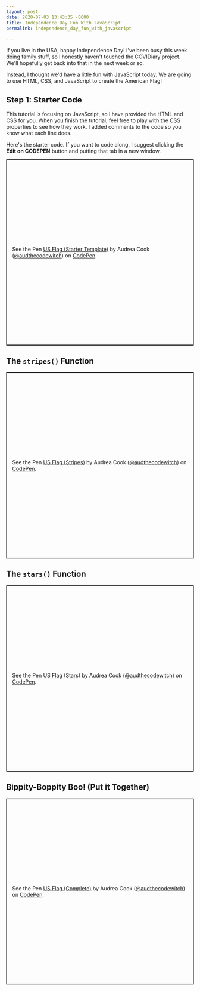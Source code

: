 ```yaml
---
layout: post
date: 2020-07-03 13:43:35 -0600
title: Independence Day Fun With JavaScript
permalink: independence_day_fun_with_javascript

---
```

If you live in the USA, happy Independence Day! I've been busy this week doing family stuff, so I honestly haven't touched the COVIDiary project. We'll hopefully get back into that in the next week or so.

Instead, I thought we'd have a little fun with JavaScript today. We are going to use HTML, CSS, and JavaScript to create the American Flag!

## Step 1: Starter Code

This tutorial is focusing on JavaScript, so I have provided the HTML and CSS for you. When you finish the tutorial, feel free to play with the CSS properties to see how they work. I added comments to the code so you know what each line does.

Here's the starter code. If you want to code along, I suggest clicking the **Edit on CODEPEN** button and putting that tab in a new window.

<p class="codepen" data-height="500" data-theme-id="dark" data-default-tab="html,result" data-user="audthecodewitch" data-slug-hash="RwrxOxZ" style="height: 500px; box-sizing: border-box; display: flex; align-items: center; justify-content: center; border: 2px solid; margin: 1em 0; padding: 1em;" data-pen-title="US Flag (Starter Template)">
<span>See the Pen <a href="https://codepen.io/audthecodewitch/pen/RwrxOxZ">
US Flag (Starter Template)</a> by Audrea Cook (<a href="https://codepen.io/audthecodewitch">@audthecodewitch</a>)
on <a href="https://codepen.io">CodePen</a>.</span>
</p>
<script async src="https://static.codepen.io/assets/embed/ei.js"></script>

## The `stripes()` Function

<p class="codepen" data-height="500" data-theme-id="dark" data-default-tab="js,result" data-user="audthecodewitch" data-slug-hash="jOWYRXR" style="height: 500px; box-sizing: border-box; display: flex; align-items: center; justify-content: center; border: 2px solid; margin: 1em 0; padding: 1em;" data-pen-title="US Flag (Stripes)">
<span>See the Pen <a href="https://codepen.io/audthecodewitch/pen/jOWYRXR">
US Flag (Stripes)</a> by Audrea Cook (<a href="https://codepen.io/audthecodewitch">@audthecodewitch</a>)
on <a href="https://codepen.io">CodePen</a>.</span>
</p>
<script async src="https://static.codepen.io/assets/embed/ei.js"></script>

## The `stars()` Function

<p class="codepen" data-height="500" data-theme-id="dark" data-default-tab="js,result" data-user="audthecodewitch" data-slug-hash="bGEaJXz" style="height: 500px; box-sizing: border-box; display: flex; align-items: center; justify-content: center; border: 2px solid; margin: 1em 0; padding: 1em;" data-pen-title="US Flag (Stars)">
<span>See the Pen <a href="https://codepen.io/audthecodewitch/pen/bGEaJXz">
US Flag (Stars)</a> by Audrea Cook (<a href="https://codepen.io/audthecodewitch">@audthecodewitch</a>)
on <a href="https://codepen.io">CodePen</a>.</span>
</p>
<script async src="https://static.codepen.io/assets/embed/ei.js"></script>

## Bippity-Boppity Boo! (Put it Together)

<p class="codepen" data-height="500" data-theme-id="dark" data-default-tab="js,result" data-user="audthecodewitch" data-slug-hash="ExPbPQZ" style="height: 500px; box-sizing: border-box; display: flex; align-items: center; justify-content: center; border: 2px solid; margin: 1em 0; padding: 1em;" data-pen-title="US Flag (Complete)">
  <span>See the Pen <a href="https://codepen.io/audthecodewitch/pen/ExPbPQZ">
  US Flag (Complete)</a> by Audrea Cook (<a href="https://codepen.io/audthecodewitch">@audthecodewitch</a>)
  on <a href="https://codepen.io">CodePen</a>.</span>
</p>
<script async src="https://static.codepen.io/assets/embed/ei.js"></script>
